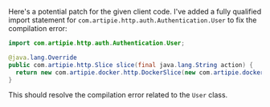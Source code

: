 Here's a potential patch for the given client code. I've added a fully qualified import statement for `com.artipie.http.auth.Authentication.User` to fix the compilation error:

```java
import com.artipie.http.auth.Authentication.User;

@java.lang.Override
public com.artipie.http.Slice slice(final java.lang.String action) {
  return new com.artipie.docker.http.DockerSlice(new com.artipie.docker.asto.AstoDocker(new com.artipie.asto.memory.InMemoryStorage()), new com.artipie.http.auth.Permissions.Single(TestAuthentication.ALICE.name(), action), new com.artipie.http.auth.BearerAuthScheme(( token) -> java.util.concurrent.CompletableFuture.completedFuture(java.util.stream.Stream.of(TestAuthentication.ALICE, TestAuthentication.BOB).filter(( user) -> token.equals(token(user))).map(( user) -> new User(user.name())).findFirst()), ""));
}
```

This should resolve the compilation error related to the `User` class.